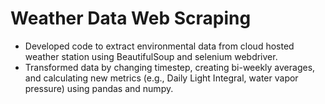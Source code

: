 # Weather Data Web Scraping
- Developed code to extract environmental data from cloud hosted
weather station using BeautifulSoup and selenium webdriver.
- Transformed data by changing timestep, creating bi-weekly
averages, and calculating new metrics (e.g., Daily Light Integral,
water vapor pressure) using pandas and numpy.
